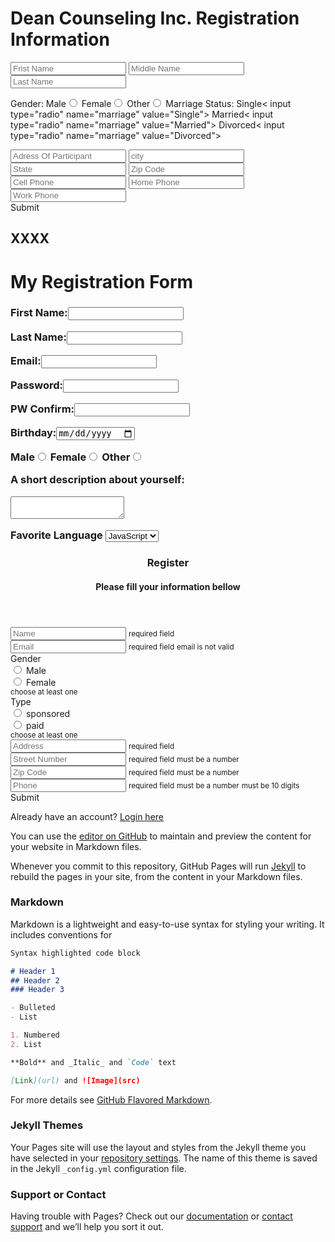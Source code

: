 # Dean Counseling Inc. Registration Information

<input type="text" name="name" placeholder="Frist Name" data-required> <space> <space> <space> <input type="text" name="nameMiddle" placeholder="Middle Name"> <space> <space> <space> <input type="text" name="nameFamily" placeholder="Last Name" data-required>    
    
Gender:<space>
<label>Male<input type="radio" name="gender" value="male"></label>
<label>Female<input type="radio" name="gender" value="female"></label> 
<label>Other<input type="radio" name="gender"  value="decline"></label> <space> <space> <space> <space>
Marriage Status:
<label>Single< input type="radio" name="marriage"  value="Single"></label>
<label>Married< input type="radio" name="marriage"  value="Married"></label>
<label>Divorced< input type="radio" name="marriage"  value="Divorced"></label> <space> <space> <space>   

<input type="text" name="adress" placeholder="Adress Of Participant" data-required data-number>   
<input type="text" name="city" placeholder="city" data-required data-number> <space> <space> <input type="text" name="state" placeholder="State" data-required data-number> <space> <space> <input type="text" name="zCode" placeholder="Zip Code" data-required data-number>   
<space> <space> <space>
<div class="form-item box-item">
<input type="text" name="phoneCell" placeholder="Cell Phone" data-required data-number data-count="10"> <space> <space> <input type="text" name="phoneHome" placeholder="Home Phone" data-required data-number data-count="10">  <space> <space> <input type="text" name="phoneWork" placeholder="Work Phone" data-required data-number data-count="10">

<div class="form-item">
          <span id="submit" class="submit">Submit</span>
        </div>
    </form>
            
                
## XXXX
<!DOCTYPE html>
<html>
<form>  
    <head>  
        <h1>My Registration Form</h1>
    </head>
    <body>
        <h3>    
            <p>
                <label>First Name:<input type="text" name="first name"></label>
            </p>
            <p>
                <label>Last Name:<input type="text" name="last name"></label>
            </p>
            <p>
                <lable>Email:<input type="text" name="email"></lable>
            </p>
            <p>
                <label>Password:<input type="password" name="password"></label>
            </p>
            <p>
                <label> PW Confirm:<input type="password" name="password"></label>
            </p>
            <p>
                <label> Birthday:<input type="date" name="birthday"></label>
            </p>
            <p>
                <label>Male<input type="radio" name="gender" value="male"></label>
                <label>Female<input type="radio" name="gender" value="female"></label>
                <label>Other<input type="radio" name="gender" value="decline"></label>
            <p>
                <label>A short description about yourself:</label>
            </p>
            <p>
                <textarea name="A short description about yourself:"></textarea>
            </p>
            <p>
                <label>Favorite Language</label> 
                <select name="Language">
                    <option value="JavaScript">JavaScript</option>
                    <option value="Python">Python</option>
                    <option value="C++">C++</option>
                </select>
            </p>
        </h3>
    </body>
</form>

</html>


<div class="row">
  <section class="section">
    <header>
      <h3>Register</h3>
      <h4>Please fill your information bellow</h4>
    </header>
    <main>
      <form>
        <div class="form-item box-item">
          <input type="text" name="name" placeholder="Name" data-required>
          <small class="errorReq"><i class="fa fa-asterisk" aria-hidden="true"></i> required field</small>
        </div>
        <div class="form-item box-item">
          <input type="email" name="email" placeholder="Email" data-email data-required>
          <small class="errorReq"><i class="fa fa-asterisk" aria-hidden="true"></i> required field</small>
          <small class="errorEmail"><i class="fa fa-asterisk" aria-hidden="true"></i> email is not valid</small>
        </div>
        <div class="form-item box-item">
          <div class="form-item-triple">
            <div class="radio-label"> 
              <label class="label">Gender</label>
            </div>
            <div class="form-item"> 
              <input id="Male" type="radio" name="gender" value="Male" data-once>
              <label for="Male">Male</label>
            </div>
            <div class="form-item"> 
              <input id="Female" type="radio" name="gender" value="Female" data-once>
              <label for="Female">Female</label>
            </div>
          </div>
          <small class="errorOnce"><i class="fa fa-asterisk" aria-hidden="true"></i> choose at least one</small>
        </div>
        <div class="form-item box-item">
          <div class="form-item-triple">
            <div class="radio-label"> 
              <label class="label">Type</label>
            </div>
            <div class="form-item"> 
              <input id="sponsored" type="radio" name="gender2" value="sponsored" data-once>
              <label for="sponsored">sponsored</label>
            </div>
            <div class="form-item"> 
              <input id="paid" type="radio" name="gender2" value="paid" data-once>
              <label for="paid">paid</label>
            </div>
          </div>
          <small class="errorOnce"><i class="fa fa-asterisk" aria-hidden="true"></i> choose at least one</small>
        </div>
        <div class="form-item box-item">
          <input type="text" name="address" placeholder="Address" data-required>
          <small class="errorReq"><i class="fa fa-asterisk" aria-hidden="true"></i> required field</small>
        </div>
        <div class="form-item-double box-item">
          <div class="form-item ">
            <input type="text" name="strNumber" placeholder="Street Number" data-required data-number>
            <small class="errorReq"><i class="fa fa-asterisk" aria-hidden="true"></i> required field</small>
            <small class="errorNum"><i class="fa fa-asterisk" aria-hidden="true"></i> must be a number</small>
          </div>
          <div class="form-item">
            <input type="text" name="zCode" placeholder="Zip Code" data-required data-number>
            <small class="errorReq"><i class="fa fa-asterisk" aria-hidden="true"></i> required field</small>
            <small class="errorNum"><i class="fa fa-asterisk" aria-hidden="true"></i> must be a number</small>
          </div>
        </div>
        <div class="form-item box-item">
          <input type="text" name="phone" placeholder="Phone" data-required data-number data-count="10">
          <small class="errorReq"><i class="fa fa-asterisk" aria-hidden="true"></i> required field</small>
          <small class="errorNum"><i class="fa fa-asterisk" aria-hidden="true"></i> must be a number</small>
          <small class="errorChar"><i class="fa fa-asterisk" aria-hidden="true"></i> must be 10 digits</small>
        </div>
        <div class="form-item">
          <span id="submit" class="submit">Submit</span>
        </div>
      </form>
    </main>
    <footer>
      <p>Already have an account? <a href="#">Login here</a></p>
    </footer>
    <i class="wave"></i>
  </section>
</div>

You can use the [editor on GitHub](https://github.com/DCItd/RegistrationInfo/edit/main/README.md) to maintain and preview the content for your website in Markdown files.

Whenever you commit to this repository, GitHub Pages will run [Jekyll](https://jekyllrb.com/) to rebuild the pages in your site, from the content in your Markdown files.

### Markdown

Markdown is a lightweight and easy-to-use syntax for styling your writing. It includes conventions for

```markdown
Syntax highlighted code block

# Header 1
## Header 2
### Header 3

- Bulleted
- List

1. Numbered
2. List

**Bold** and _Italic_ and `Code` text

[Link](url) and ![Image](src)
```

For more details see [GitHub Flavored Markdown](https://guides.github.com/features/mastering-markdown/).

### Jekyll Themes

Your Pages site will use the layout and styles from the Jekyll theme you have selected in your [repository settings](https://github.com/DCItd/RegistrationInfo/settings/pages). The name of this theme is saved in the Jekyll `_config.yml` configuration file.

### Support or Contact

Having trouble with Pages? Check out our [documentation](https://docs.github.com/categories/github-pages-basics/) or [contact support](https://support.github.com/contact) and we’ll help you sort it out.
